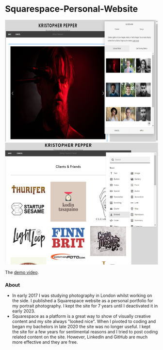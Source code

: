 # Squarespace-Personal-Website

<img src="Squarespace Site 1.png" height="400"/>

<img src="Squarespace Site 2.png" height="400"/>

The [demo video]().

### About

- In early 2017 I was studying photography in London whilst working on the side. I published a Squarespace website as a personal portfolio for my portrait photography. I kept the site for 7 years until I deactivated it in early 2023.
- Squarespace as a platform is a great way to show of visually creative content and my site always "looked nice". When I pivoted to coding and began my bachelors in late 2020 the site was no longer useful. I kept the site for a few years for sentimental reasons and I tried to post coding related content on the site. However, LinkedIn and GitHub are much more effective and they are free.
